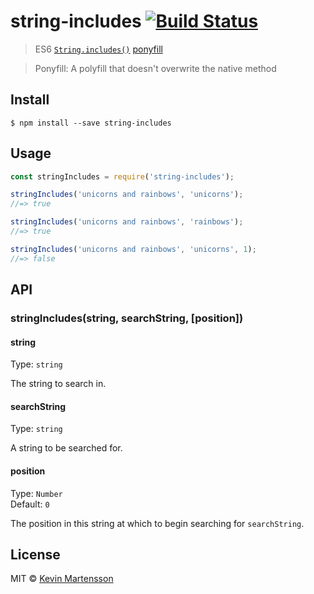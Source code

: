 # string-includes [![Build Status](https://travis-ci.org/kevva/string-includes.svg?branch=master)](https://travis-ci.org/kevva/string-includes)

> ES6 [`String.includes()`](https://developer.mozilla.org/en-US/docs/Web/JavaScript/Reference/Global_Objects/String/includes) [ponyfill](https://ponyfill.com)

> Ponyfill: A polyfill that doesn't overwrite the native method


## Install

```
$ npm install --save string-includes
```


## Usage

```js
const stringIncludes = require('string-includes');

stringIncludes('unicorns and rainbows', 'unicorns');
//=> true

stringIncludes('unicorns and rainbows', 'rainbows');
//=> true

stringIncludes('unicorns and rainbows', 'unicorns', 1);
//=> false
```


## API

### stringIncludes(string, searchString, [position])

#### string

Type: `string`

The string to search in.

#### searchString

Type: `string`

A string to be searched for.

#### position

Type: `Number`<br>
Default: `0`

The position in this string at which to begin searching for `searchString`.


## License

MIT © [Kevin Martensson](https://github.com/kevva)
